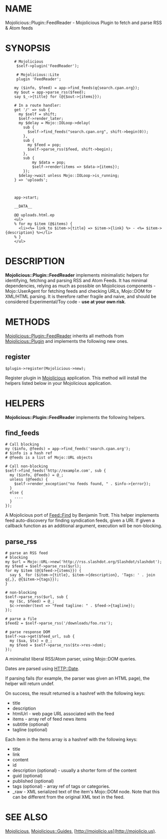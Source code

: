 # NAME

Mojolicious::Plugin::FeedReader - Mojolicious Plugin to fetch and parse RSS & Atom feeds

# SYNOPSIS

        # Mojolicious
         $self->plugin('FeedReader');

         # Mojolicious::Lite
         plugin 'FeedReader';

        my ($info, $feed) = app->find_feeds(q{search.cpan.org});
        my $out = app->parse_rss($feed);
        say $_->{title} for (@{$out->{items}});

        # In a route handler:
        get '/' => sub {
          my $self = shift;
          $self->render_later;
          my $delay = Mojo::IOLoop->delay(
            sub {
              $self->find_feeds("search.cpan.org", shift->begin(0));
            },
            sub {
              my $feed = pop;
              $self->parse_rss($feed, shift->begin);
            },
            sub {
                my $data = pop;
                $self->render(items => $data->{items});
            });
          $delay->wait unless Mojo::IOLoop->is_running;
        } => 'uploads';



        app->start;

        __DATA__

        @@ uploads.html.ep
        <ul>
        % for my $item (@$items) {
          <li><%= link_to $item->{title} => $item->{link} %> - <%= $item->{description} %></li>
        % }
        </ul>

# DESCRIPTION

__Mojolicious::Plugin::FeedReader__ implements minimalistic helpers for identifying,
fetching and parsing RSS and Atom Feeds.  It has minimal dependencies, relying as
much as possible on Mojolicious components - Mojo::UserAgent for fetching feeds and
checking URLs, Mojo::DOM for XML/HTML parsing.
It is therefore rather fragile and naive, and should be considered Experimental/Toy
code - __use at your own risk__.



# METHODS

[Mojolicious::Plugin::FeedReader](http://search.cpan.org/perldoc?Mojolicious::Plugin::FeedReader) inherits all methods from
[Mojolicious::Plugin](http://search.cpan.org/perldoc?Mojolicious::Plugin) and implements the following new ones.

## register

    $plugin->register(Mojolicious->new);

Register plugin in [Mojolicious](http://search.cpan.org/perldoc?Mojolicious) application. This method will install the helpers
listed below in your Mojolicious application.

# HELPERS

__Mojolicious::Plugin::FeedReader__ implements the following helpers.

## find\_feeds

    # Call blocking
    my ($info, @feeds) = app->find_feeds('search.cpan.org');
    # $info is a hash ref
    # @feeds is a list of Mojo::URL objects

    # Call non-blocking
    $self->find_feeds('http://example.com', sub {
      my ($info, @feeds) = @_;
      unless (@feeds) {
        $self->render_exception("no feeds found, " . $info->{error});
      }
      else {
        ....
      }
    });

A Mojolicious port of [Feed::Find](http://search.cpan.org/perldoc?Feed::Find) by Benjamin Trott. This helper implements feed auto-discovery for finding syndication feeds, given a URI.
If given a callback function as an additional argument, execution will be non-blocking.

## parse\_rss

    # parse an RSS feed
    # blocking
    my $url = Mojo::URL->new('http://rss.slashdot.org/Slashdot/slashdot');
    my $feed = $self->parse_rss($url);
    for my $item (@{$feed->{items}}) {
      say $_ for ($item->{title}, $item->{description}, 'Tags: ' . join q{,}, @{$item->{tags}});
    }

    # non-blocking
    $self->parse_rss($url, sub {
      my ($c, $feed) = @_;
      $c->render(text => "Feed tagline: " . $feed->{tagline});
    });

    # parse a file
    $feed2 = $self->parse_rss('/downloads/foo.rss');

    # parse response DOM
    $self->ua->get($feed_url, sub {
      my ($ua, $tx) = @_;
      my $feed = $self->parse_rss($tx->res->dom);
    });

A minimalist liberal RSS/Atom parser, using Mojo::DOM queries.

Dates are parsed using [HTTP::Date](http://search.cpan.org/perldoc?HTTP::Date).

If parsing fails (for example, the parser was given an HTML page), the helper will return undef.

On success, the result returned is a hashref with the following keys:

- title
- description
- htmlUrl - web page URL associated with the feed
- items - array ref of feed news items
- subtitle (optional)
- tagline (optional)

Each item in the items array is a hashref with the following keys:

- title
- link
- content
- id
- description (optional) - usually a shorter form of the content
- guid (optional)
- published (optional)
- tags (optional) - array ref of tags or categories.
- \_raw - XML serialized text of the item's Mojo::DOM node. Note that this can be different from the original XML text in the feed.

# SEE ALSO

[Mojolicious](http://search.cpan.org/perldoc?Mojolicious), [Mojolicious::Guides](http://search.cpan.org/perldoc?Mojolicious::Guides), [http://mojolicio.us](http://mojolicio.us).
